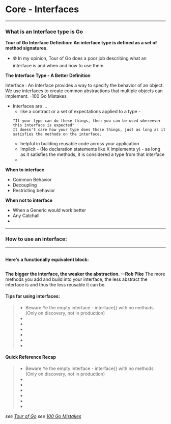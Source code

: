 # Core - Interfaces
---
### What is an Interface type is Go
**Tour of Go Interface Definition:  An interface type is defined as a set of method signatures.**
  - ☢️ In my opinion, Tour of Go does a poor job describing what an interface is and when and how to use them.

**The Interface Type - A Better Definition**

Interface
: An Interface provides a way to specify the behavior of an object. We use interfaces to create common abstractions that multiple objects can implement. -100 Go Mistakes

  - Interfaces are ...
    - like a contract or a set of expectations applied to a type - 
    ```
    "If your type can do these things, then you can be used whereever this interface is expected"
    It doesn't care how your type does those things, just as long as it satisfies the methods on the interface. 
    ```
    - helpful in building reusable code across your application
    - Implicit - (No declaration statements like X implements y) - as long as it satisfies the methods, it is considered a type from that interface
    -            

**When to interface**
  - Common Behavior
  - Decoupling
  - Restricting behavior

**When not to interface**
  - When a Generic would work better
  - Any Catchall
  - 
---

### How to use an interface:
****
```go

```
**Here's a functionally equivalent block:**
```go

```
**The bigger the interface, the weaker the abstraction. —Rob Pike**
The more methods you add and build into your interface, the less abstract the interface is and thus the less reusable it can be.



#### Tips for using interfaces:
> * Beware Ye the empty interface - interface{} with no methods (Only on discovery, not in production)
> * 
> * 
> * 
> * 
> * 
> * 

#### Quick Reference Recap
> * Beware Ye the empty interface - interface{} with no methods (Only on discovery, not in production)
> * 
> * 
> * 
> * 
> * 
> *

_see [Tour of Go](https://go.dev/tour/methods/9)_
_see [100 Go Mistakes](https://medium.com/@matryer/line-of-sight-in-code-186dd7cdea88)_
